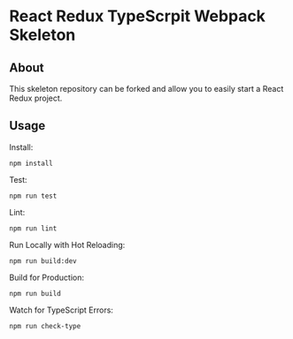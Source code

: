 # React Redux TypeScrpit Webpack Skeleton

## About

This skeleton repository can be forked and allow you to easily start a React Redux project.

## Usage

Install:

    npm install

Test:

    npm run test

Lint:

    npm run lint

Run Locally with Hot Reloading:

    npm run build:dev

Build for Production:

    npm run build

Watch for TypeScript Errors:

    npm run check-type
